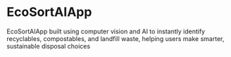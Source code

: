 # EcoSortAIApp
EcoSortAIApp built using computer vision and AI to instantly identify recyclables, compostables, and landfill waste, helping users make smarter, sustainable disposal choices
